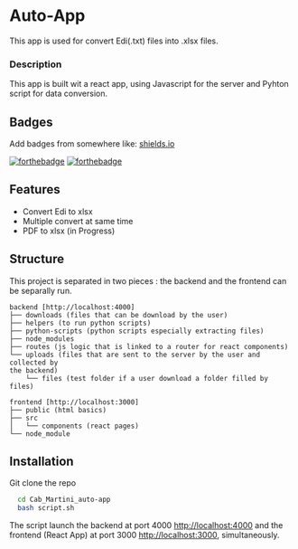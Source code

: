 
# Auto-App

This app is used for convert Edi(.txt) files into .xlsx files.
 
 ### Description
This app is built wit a react app, using Javascript for the server and Pyhton script for data conversion.
## Badges

Add badges from somewhere like: [shields.io](https://shields.io/)

[![forthebadge](https://forthebadge.com/images/badges/made-with-python.svg)](https://forthebadge.com)   [![forthebadge](https://forthebadge.com/images/badges/made-with-javascript.svg)](https://forthebadge.com)
## Features

- Convert Edi to xlsx
- Multiple convert at same time
- PDF to xlsx (in Progress)


## Structure

This project is separated in two pieces : the backend and the frontend can be separally run.
```
backend [http://localhost:4000]
├── downloads (files that can be download by the user)
├── helpers (to run python scripts)
├── python-scripts (python scripts especially extracting files)
├── node_modules
├── routes (js logic that is linked to a router for react components)
└── uploads (files that are sent to the server by the user and collected by 
the backend)
    └── files (test folder if a user download a folder filled by files)

frontend [http://localhost:3000]
├── public (html basics)
├── src
│   └── components (react pages)
└── node_module
```
## Installation

Git clone the repo

```bash
  cd Cab_Martini_auto-app
  bash script.sh
```
    
The script launch the backend at port 4000 [http://localhost:4000](http://localhost:3000) and the frontend (React App) at port 3000 [http://localhost:3000](http://localhost:3000), simultaneously.